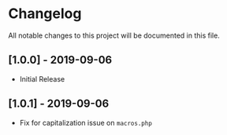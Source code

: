 # Changelog
All notable changes to this project will be documented in this file.

## [1.0.0] - 2019-09-06
- Initial Release

## [1.0.1] - 2019-09-06
- Fix for capitalization issue on `macros.php`
